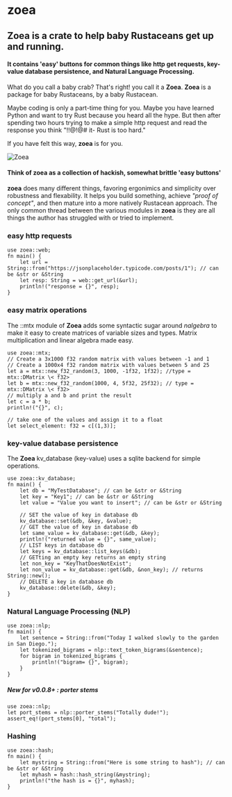 # zoea

## Zoea is a crate to help baby Rustaceans get up and running.

#### It contains 'easy' buttons for common things like http get requests, key-value database persistence, and Natural Language Processing.

What do you call a baby crab? That's right! you call it a **Zoea**. **Zoea** is a package for baby Rustaceans, by a baby Rustacean.

Maybe coding is only a part-time thing for you. Maybe you have learned Python and want to try Rust because you heard all the hype. But then after spending two hours trying to make a simple http request and read the response you think "!$!@$!@# it- Rust is too hard."

If you have felt this way, **zoea** is for you. 

![Zoea](https://upload.wikimedia.org/wikipedia/commons/5/51/Carcinus_maenas%2C_zoea_larva.png)



#### Think of zoea as a collection of hackish, somewhat brittle 'easy buttons'

**zoea** does many different things, favoring ergonimics and simplicity over robustness and flexability. It helps you build something, achieve *"proof of concept"*, and then mature into a more natively Rustacean approach. The only common thread between the various modules in **zoea** is they are all things the author has struggled with or tried to implement. 

### easy http requests

<pre><code>use zoea::web;
fn main() {
    let url = String::from("https://jsonplaceholder.typicode.com/posts/1"); // can be &str or &String
    let resp: String = web::get_url(&url);
    println!("response = {}", resp);
}
</code></pre>

### easy matrix operations

The ::mtx module of **Zoea** adds some syntactic sugar around *nalgebra* to make it easy to create matrices of variable sizes and types. Matrix multiplication and linear algebra made easy.

<pre><code>use zoea::mtx;
// Create a 3x1000 f32 random matrix with values between -1 and 1
// Create a 1000x4 f32 random matrix with values between 5 and 25
let a = mtx::new_f32_random(3, 1000, -1f32, 1f32); //type = mtx::DMatrix \< f32>
let b = mtx::new_f32_random(1000, 4, 5f32, 25f32); // type = mtx::DMatrix \< f32>
// multiply a and b and print the result
let c = a * b;
println!("{}", c);

// take one of the values and assign it to a float
let select_element: f32 = c[(1,3)];
</code></pre>


### key-value database persistence

The **Zoea** kv_database (key-value) uses a sqlite backend for simple operations.

<pre><code>use zoea::kv_database;
fn main() {
    let db = "MyTestDatabase"; // can be &str or &String
    let key = "Key1"; // can be &str or &String
    let value = "Value you want to insert"; // can be &str or &String

    // SET the value of key in database db
    kv_database::set(&db, &key, &value);
    // GET the value of key in database db
    let same_value = kv_database::get(&db, &key);
    println!("returned value = {}", same_value);
    // LIST keys in database db
    let keys = kv_database::list_keys(&db);
    // GETting an empty key returns an empty string
    let non_key = "KeyThatDoesNotExist";
    let non_value = kv_database::get(&db, &non_key); // returns String::new();
    // DELETE a key in database db
    kv_database::delete(&db, &key);
}
</code></pre>


### Natural Language Processing (NLP)

<pre><code>use zoea::nlp;
fn main() {
    let sentence = String::from("Today I walked slowly to the garden in San Diego."); 
    let tokenized_bigrams = nlp::text_token_bigrams(&sentence);
    for bigram in tokenized_bigrams {
        println!("bigram= {}", bigram);
    }
}
</code></pre>

##### New for v0.0.8+ : porter stems 

<pre><code>use zoea::nlp;
let port_stems = nlp::porter_stems("Totally dude!");
assert_eq!(port_stems[0], "total");
</code></pre>

### Hashing

<pre><code>use zoea::hash;
fn main() {
    let mystring = String::from("Here is some string to hash"); // can be &str or &String
    let myhash = hash::hash_string(&mystring);
    println!("the hash is = {}", myhash);
}
</code></pre>


